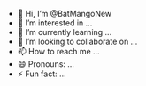 - 👋 Hi, I’m @BatMangoNew
- 👀 I’m interested in ...
- 🌱 I’m currently learning ...
- 💞️ I’m looking to collaborate on ...
- 📫 How to reach me ...
- 😄 Pronouns: ...
- ⚡ Fun fact: ...

<!---
BatMangoNew/BatMangoNew is a ✨ special ✨ repository because its `README.md` (this file) appears on your GitHub profile.
You can click the Preview link to take a look at your changes.
--->
